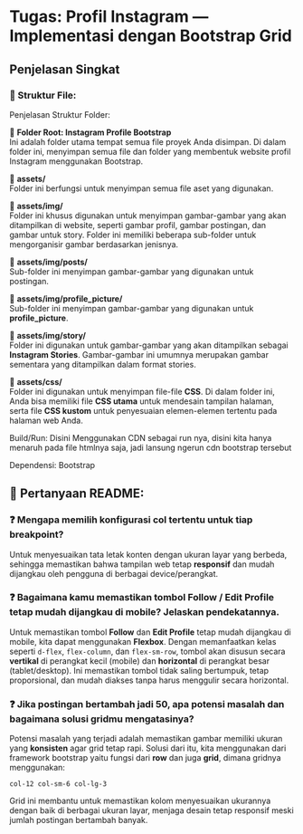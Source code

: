 # Tugas: Profil Instagram — Implementasi dengan Bootstrap Grid

## Penjelasan Singkat

### 🔧 Struktur File:
Penjelasan Struktur Folder:

📁 **Folder Root: Instagram Profile Bootstrap**  
Ini adalah folder utama tempat semua file proyek Anda disimpan. Di dalam folder ini, menyimpan semua file dan folder yang membentuk website profil Instagram menggunakan Bootstrap.

📂 **assets/**  
Folder ini berfungsi untuk menyimpan semua file aset yang digunakan.

📁 **assets/img/**  
Folder ini khusus digunakan untuk menyimpan gambar-gambar yang akan ditampilkan di website, seperti gambar profil, gambar postingan, dan gambar untuk story. Folder ini memiliki beberapa sub-folder untuk mengorganisir gambar berdasarkan jenisnya.

  📂 **assets/img/posts/**  
  Sub-folder ini menyimpan gambar-gambar yang digunakan untuk postingan.

  📂 **assets/img/profile_picture/**  
  Sub-folder ini menyimpan gambar-gambar yang digunakan untuk **profile_picture**.

  📂 **assets/img/story/**  
  Folder ini digunakan untuk gambar-gambar yang akan ditampilkan sebagai **Instagram Stories**. Gambar-gambar ini umumnya merupakan gambar sementara yang ditampilkan dalam format stories.

📂 **assets/css/**  
Folder ini digunakan untuk menyimpan file-file **CSS**. Di dalam folder ini, Anda bisa memiliki file **CSS utama** untuk mendesain tampilan halaman, serta file **CSS kustom** untuk penyesuaian elemen-elemen tertentu pada halaman web Anda.


Build/Run: 
Disini Menggunakan CDN sebagai run nya, disini kita hanya menaruh pada file htmlnya saja, jadi lansung ngerun cdn bootstrap tersebut 

Dependensi: Bootstrap

## 💬 Pertanyaan README:

### ❓ Mengapa memilih konfigurasi **col** tertentu untuk tiap **breakpoint**?

Untuk menyesuaikan tata letak konten dengan ukuran layar yang berbeda, sehingga memastikan bahwa tampilan web tetap **responsif** dan mudah dijangkau oleh pengguna di berbagai device/perangkat.

### ❓ Bagaimana kamu memastikan tombol **Follow** / **Edit Profile** tetap mudah dijangkau di mobile? Jelaskan pendekatannya.

Untuk memastikan tombol **Follow** dan **Edit Profile** tetap mudah dijangkau di mobile, kita dapat menggunakan **Flexbox**. Dengan memanfaatkan kelas seperti `d-flex`, `flex-column`, dan `flex-sm-row`, tombol akan disusun secara **vertikal** di perangkat kecil (mobile) dan **horizontal** di perangkat besar (tablet/desktop). Ini memastikan tombol tidak saling bertumpuk, tetap proporsional, dan mudah diakses tanpa harus menggulir secara horizontal.

### ❓ Jika postingan bertambah jadi **50**, apa potensi masalah dan bagaimana solusi gridmu mengatasinya?

Potensi masalah yang terjadi adalah memastikan gambar memiliki ukuran yang **konsisten** agar grid tetap rapi. Solusi dari itu, kita menggunakan dari framework bootstrap yaitu fungsi dari **row** dan juga **grid**, dimana gridnya menggunakan: 

`col-12 col-sm-6 col-lg-3`


Grid ini membantu untuk memastikan kolom menyesuaikan ukurannya dengan baik di berbagai ukuran layar, menjaga desain tetap responsif meski jumlah postingan bertambah banyak.
